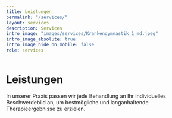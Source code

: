```yaml
---
title: Leistungen
permalink: "/services/"
layout: services
description: Services
intro_image: "images/services/Krankengymnastik_1_md.jpeg"
intro_image_absolute: true
intro_image_hide_on_mobile: false
role: services
---
```


# Leistungen

In unserer Praxis passen wir jede Behandlung an Ihr individuelles Beschwerdebild an, um bestmögliche und langanhaltende Therapieergebnisse zu erzielen.
